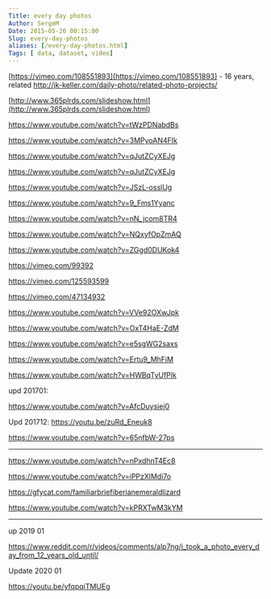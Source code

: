 ```yaml
---
Title: every day photos
Author: SergeM
Date: 2015-05-26 00:15:00
Slug: every-day-photos
aliases: [/every-day-photos.html]
Tags: [ data, dataset, video]
---
```




[https://vimeo.com/108551893](https://vimeo.com/108551893) - 16 years, related http://jk-keller.com/daily-photo/related-photo-projects/


[http://www.365plrds.com/slideshow.html](http://www.365plrds.com/slideshow.html)


https://www.youtube.com/watch?v=tWzPDNabdBs

https://www.youtube.com/watch?v=3MPyoAN4FIk

https://www.youtube.com/watch?v=qJutZCyXEJg

https://www.youtube.com/watch?v=qJutZCyXEJg

https://www.youtube.com/watch?v=JSzL-osslUg

https://www.youtube.com/watch?v=9_Fms1Yyanc

https://www.youtube.com/watch?v=nN_jcom8TR4

https://www.youtube.com/watch?v=NQxyfOpZmAQ

https://www.youtube.com/watch?v=ZGgd0DUKok4

https://vimeo.com/99392

https://vimeo.com/125593599



https://vimeo.com/47134932

https://www.youtube.com/watch?v=VVe92OXwJpk

https://www.youtube.com/watch?v=OxT4HaE-ZdM

https://www.youtube.com/watch?v=e5sgWG2saxs

https://www.youtube.com/watch?v=Ertu9_MhFiM

https://www.youtube.com/watch?v=HWBqTyUfPlk



upd 201701:

https://www.youtube.com/watch?v=AfcDuysiej0


Upd 201712:
https://youtu.be/zuRd_Eneuk8

https://www.youtube.com/watch?v=65nfbW-27ps


----------


https://www.youtube.com/watch?v=nPxdhnT4Ec8

https://www.youtube.com/watch?v=iPPzXlMdi7o

https://gfycat.com/familiarbriefiberianemeraldlizard




https://www.youtube.com/watch?v=kPRXTwM3kYM

-----------
up 2019 01

https://www.reddit.com/r/videos/comments/alp7ng/i_took_a_photo_every_day_from_12_years_old_until/


Update 2020 01

https://youtu.be/yfqpqiTMUEg
